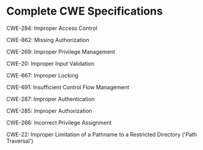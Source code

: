 

# Complete CWE Specifications

CWE-284: Improper Access Control

CWE-862: Missing Authorization

CWE-269: Improper Privilege Management

CWE-20: Improper Input Validation

CWE-667: Improper Locking

CWE-691: Insufficient Control Flow Management

CWE-287: Improper Authentication

CWE-285: Improper Authorization

CWE-266: Incorrect Privilege Assignment

CWE-22: Improper Limitation of a Pathname to a Restricted Directory ('Path Traversal')